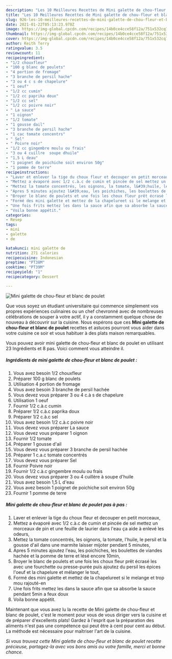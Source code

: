 ```yaml
---
description: "Les 10 Meilleures Recettes de Mini galette de chou-fleur et blanc de poulet"
title: "Les 10 Meilleures Recettes de Mini galette de chou-fleur et blanc de poulet"
slug: 926-les-10-meilleures-recettes-de-mini-galette-de-chou-fleur-et-blanc-de-poulet
date: 2021-01-22T05:13:23.978Z
image: https://img-global.cpcdn.com/recipes/14b0ce4cce58f12a/751x532cq70/mini-galette-de-chou-fleur-et-blanc-de-poulet-photo-principale-de-la-recette.jpg
thumbnail: https://img-global.cpcdn.com/recipes/14b0ce4cce58f12a/751x532cq70/mini-galette-de-chou-fleur-et-blanc-de-poulet-photo-principale-de-la-recette.jpg
cover: https://img-global.cpcdn.com/recipes/14b0ce4cce58f12a/751x532cq70/mini-galette-de-chou-fleur-et-blanc-de-poulet-photo-principale-de-la-recette.jpg
author: Keith Terry
ratingvalue: 3.5
reviewcount: 11
recipeingredient:
- "1/2 chouxfleur"
- "100 g blanc de poulets"
- "4 portion de fromage"
- "3 branche de persil hache"
- "3 ou 4 c s de chapelure"
- "1 oeuf"
- "1/2 cc cumin"
- "1/2 cc paprika doux"
- "1/2 cc sel"
- "1/2 cc poivre noir"
- " La sauce"
- "1 oignon"
- "1/2 tomate"
- "1 gousse dail"
- "3 branche de persil hache"
- "1 cac tomate concentrs"
- " Sel"
- " Poivre noir"
- "1/2 cc gingembre moulu ou frais"
- "3 ou 4 cuillre  soupe dhuile"
- "1,5 L deau"
- "1 poignet de poichiche soit environ 50g"
- "1 pomme de terre"
recipeinstructions:
- "Laver et enlever la tige du choux fleur et decouper en petit morceaux,"
- "Mettez a évaporé avec 1/2 c.à.c de cumin et pincée de sel mettez un morceaux de pin et une feuille de laurier dans l&#39;eau ça aide à enlevé les odeurs,"
- "Mettez la tomate concentrés, les oignons, la tomate, l&#39;huile, le persil et la gousse d&#39;ail dans une marmite laisser mijoter pendant 5 minutes,"
- "Apres 5 minutes ajoutez l&#39;eau, les poichiches, les boulettes de viandes hachée et la pomme de terre et lésé encore 10min,"
- "Broyer le blanc de poulets et une fois les choux fleur prêt écrasé les avec une fourchette ou presse-purée puis ajoutez du persil les épices l&#39;oeuf et la chapelure et mélanger le tout,"
- "Formé des mini galette et mettez de la chapelureet si le melange et trop mou rajouté-en"
- "Une fois frits mettez les dans la sauce afin que sa absorbe la sauce pendant 5min a feux doux"
- "Voila bonne appétit."
categories:
- Resep
tags:
- mini
- galette
- de

katakunci: mini galette de 
nutrition: 271 calories
recipecuisine: Indonesian
preptime: "PT38M"
cooktime: "PT39M"
recipeyield: "1"
recipecategory: Dessert

---
```



![Mini galette de chou-fleur et blanc de poulet](https://img-global.cpcdn.com/recipes/14b0ce4cce58f12a/751x532cq70/mini-galette-de-chou-fleur-et-blanc-de-poulet-photo-principale-de-la-recette.jpg)

Que vous soyez un étudiant universitaire qui commence simplement vos propres expériences culinaires ou un chef chevronné avec de nombreuses célébrations de souper à votre actif, il y a constamment quelque chose de nouveau à découvrir sur la cuisine. Nous espérons que ces <strong> Mini galette de chou-fleur et blanc de poulet </strong> recettes et astuces pourront vous aider dans votre cuisine ce soir et vous habituer à des plats maison remarquables.

<!--inarticleads1-->

Vous pouvez avoir mini galette de chou-fleur et blanc de poulet en utilisant 23 Ingrédients et 8 pas. Voici comment vous atteindre il.

##### Ingrédients de mini galette de chou-fleur et blanc de poulet :

1. Vous avez besoin 1/2 chouxfleur
1. Préparer 100 g blanc de poulets
1. Utilisation 4 portion de fromage
1. Vous avez besoin 3 branche de persil hachée
1. Vous devez vous préparer 3 ou 4 c.à s de chapelure
1. Utilisation 1 oeuf
1. Fournir 1/2 c.à.c cumin
1. Préparer 1/2 c.à.c paprika doux
1. Préparer 1/2 c.à.c sel
1. Vous avez besoin 1/2 c.à.c poivre noir
1. Vous devez vous préparer  La sauce
1. Vous devez vous préparer 1 oignon
1. Fournir 1/2 tomate
1. Préparer 1 gousse d&#39;ail
1. Vous devez vous préparer 3 branche de persil hachée
1. Préparer 1 c.a.c tomate concentrés
1. Vous devez vous préparer  Sel
1. Fournir  Poivre noir
1. Fournir 1/2 c.à.c gingembre moulu ou frais
1. Vous devez vous préparer 3 ou 4 cuillère à soupe d&#39;huile
1. Vous avez besoin 1,5 L d&#39;eau
1. Vous avez besoin 1 poignet de poichiche soit environ 50g
1. Fournir 1 pomme de terre




<!--inarticleads2-->

##### Mini galette de chou-fleur et blanc de poulet pas à pas :

1. Laver et enlever la tige du choux fleur et decouper en petit morceaux,
1. Mettez a évaporé avec 1/2 c.à.c de cumin et pincée de sel mettez un morceaux de pin et une feuille de laurier dans l&#39;eau ça aide à enlevé les odeurs,
1. Mettez la tomate concentrés, les oignons, la tomate, l&#39;huile, le persil et la gousse d&#39;ail dans une marmite laisser mijoter pendant 5 minutes,
1. Apres 5 minutes ajoutez l&#39;eau, les poichiches, les boulettes de viandes hachée et la pomme de terre et lésé encore 10min,
1. Broyer le blanc de poulets et une fois les choux fleur prêt écrasé les avec une fourchette ou presse-purée puis ajoutez du persil les épices l&#39;oeuf et la chapelure et mélanger le tout,
1. Formé des mini galette et mettez de la chapelureet si le melange et trop mou rajouté-en
1. Une fois frits mettez les dans la sauce afin que sa absorbe la sauce pendant 5min a feux doux
1. Voila bonne appétit.




<!--inarticleads1-->

<p>
Maintenant que vous avez lu la recette de Mini galette de chou-fleur et blanc de poulet, c'est le moment pour vous de vous diriger vers la cuisine et de préparer d'excellents plats! Gardez à l'esprit que la préparation des aliments n'est pas une compétence qui peut être à cent pour cent au début. La méthode est nécessaire pour maîtriser l'art de la cuisine.
</p>

<p>
<i>Si vous trouvez cette Mini galette de chou-fleur et blanc de poulet recette précieuse, partagez-la avec vos bons amis ou votre famille, merci et bonne chance.</i>
</p>
